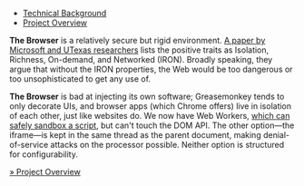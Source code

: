 <ul class="nav nav-pills">
    <li class="active"><a href="httpl://v1.pfraze.markdown.convert.app/?url=http://grimwire.com/grim/doc/background.md">Technical Background</a></li>
    <li><a href="httpl://v1.pfraze.markdown.convert.app/?url=http://grimwire.com/grim/doc/overview.md">Project Overview</a></li>
</ul>

<strong class="label">The Browser</strong> is a relatively secure but rigid environment. <a href="http://www.cs.utexas.edu/~mwalfish/papers/zoog-hotnets11.pdf" target="_top">A paper by Microsoft and UTexas researchers</a> lists the positive traits as Isolation, Richness, On-demand, and Networked (IRON). Broadly speaking, they argue that without the IRON properties, the Web would be too dangerous or too unsophisticated to get any use of.

<strong class="label">The Browser</strong> is bad at injecting its own software; Greasemonkey tends to only decorate UIs, and browser apps (which Chrome offers) live in isolation of each other, just like websites do. We now have Web Workers, <a href="http://stackoverflow.com/questions/12209657/how-can-i-sandbox-untrusted-user-submitted-javascript-content" target="_top"> which can safely sandbox a script</a>, but can't touch the DOM API. The other option&mdash;the iframe&mdash;is kept in the same thread as the parent document, making denial-of-service attacks on the processor possible. Neither option is structured for configurability.

<a href="httpl://v1.pfraze.markdown.convert.app/?url=http://grimwire.com/grim/doc/overview.md">&raquo; Project Overview</a>
